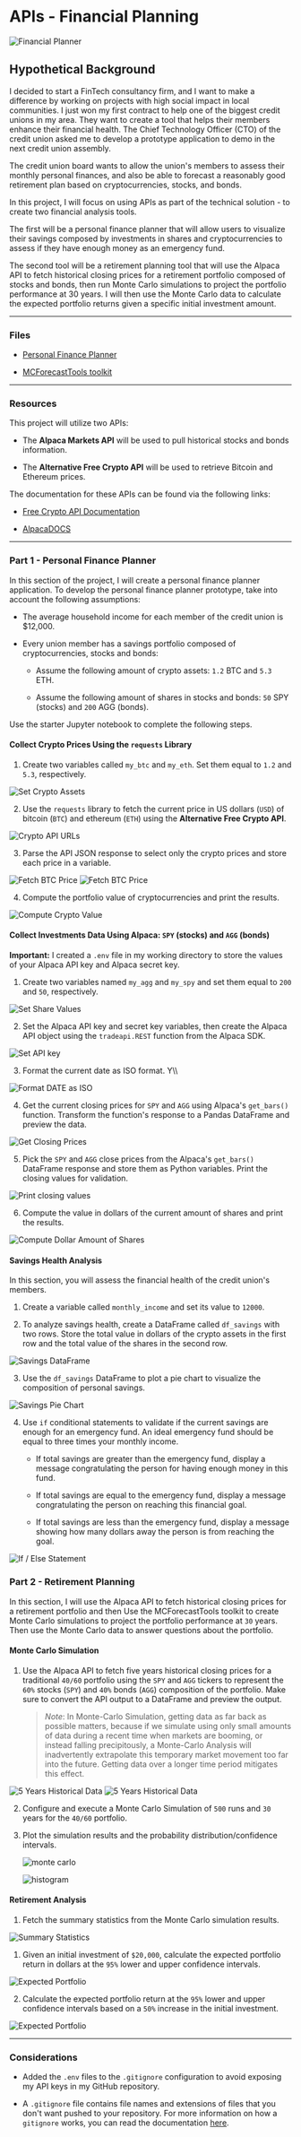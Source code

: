 # APIs - Financial Planning

![Financial Planner](Images/financial-planner.png)

## Hypothetical Background

I decided to start a FinTech consultancy firm, and I want to make a difference by working on projects with high social impact in local communities. I just won my first contract to help one of the biggest credit unions in my area. They want to create a tool that helps their members enhance their financial health. The Chief Technology Officer (CTO) of the credit union asked me to develop a prototype application to demo in the next credit union assembly.

The credit union board wants to allow the union's members to assess their monthly personal finances, and also be able to forecast a reasonably good retirement plan based on cryptocurrencies, stocks, and bonds.

In this project, I will focus on using APIs as part of the technical solution - to create two financial analysis tools.

The first will be a personal finance planner that will allow users to visualize their savings composed by investments in shares and cryptocurrencies to assess if they have enough money as an emergency fund.

The second tool will be a retirement planning tool that will use the Alpaca API to fetch historical closing prices for a retirement portfolio composed of stocks and bonds, then run Monte Carlo simulations to project the portfolio performance at 30 years. I will then use the Monte Carlo data to calculate the expected portfolio returns given a specific initial investment amount.

---

### Files

* [Personal Finance Planner](Project_Code/financial-planner.ipynb)

* [MCForecastTools toolkit](Project_Code/MCForecastTools.py)

---

### Resources

This project will utilize two APIs:

* The **Alpaca Markets API** will be used to pull historical stocks and bonds information.

* The **Alternative Free Crypto API** will be used to retrieve Bitcoin and Ethereum prices.

The documentation for these APIs can be found via the following links:

* [Free Crypto API Documentation](https://alternative.me/crypto/api/)

* [AlpacaDOCS](https://alpaca.markets/docs/)
---

### Part 1 - Personal Finance Planner

In this section of the project, I will create a personal finance planner application. To develop the personal finance planner prototype, take into account the following assumptions:

* The average household income for each member of the credit union is $12,000.

* Every union member has a savings portfolio composed of cryptocurrencies, stocks and bonds:

    * Assume the following amount of crypto assets: `1.2` BTC and `5.3` ETH.

    * Assume the following amount of shares in stocks and bonds: `50` SPY (stocks) and `200` AGG (bonds).

Use the starter Jupyter notebook to complete the following steps.

#### Collect Crypto Prices Using the `requests` Library

1. Create two variables called `my_btc` and `my_eth`. Set them equal to `1.2` and `5.3`, respectively.

![Set Crypto Assets](Images/Set-Crypto-Asset.png)

2. Use the `requests` library to fetch the current price in US dollars (`USD`) of bitcoin (`BTC`) and ethereum (`ETH`) using the **Alternative Free Crypto API**.

![Crypto API URLs](Images/Crypto-API-URLs.png)

3. Parse the API JSON response to select only the crypto prices and store each price in a variable.

![Fetch BTC Price](Images/Fetch-Current-Bitcoin-Price.png)
![Fetch BTC Price](Images/Fetch-Current-Ethereum-Price.png)

4. Compute the portfolio value of cryptocurrencies and print the results.

![Compute Crypto Value](Images/Computer-Crypto-Value.png)

#### Collect Investments Data Using Alpaca: `SPY` (stocks) and `AGG` (bonds)

**Important:** I created a `.env` file in my working directory to store the values of your Alpaca API key and Alpaca secret key.

1. Create two variables named `my_agg` and `my_spy` and set them equal to `200` and `50`, respectively.

![Set Share Values](Images/Set-Current-Shares.png)

2. Set the Alpaca API key and secret key variables, then create the Alpaca API object using the `tradeapi.REST` function from the Alpaca SDK.

![Set API key](Images/Set-API-Key-and_secret.png)

3. Format the current date as ISO format. Y\\\

![Format DATE as ISO](Images/Format-Date-ISO.png)

4. Get the current closing prices for `SPY` and `AGG` using Alpaca's `get_bars()` function. Transform the function's response to a Pandas DataFrame and preview the data.

![Get Closing Prices](Images/Get-Current-Closing-Get_Bars.png)

5. Pick the `SPY` and `AGG` close prices from the Alpaca's `get_bars()` DataFrame response and store them as Python variables. Print the closing values for validation.

![Print closing values](Images/Print-closing-prices.png)

6. Compute the value in dollars of the current amount of shares and print the results.

![Compute Dollar Amount of Shares](Images/Compute-Share-Values.png)

#### Savings Health Analysis

In this section, you will assess the financial health of the credit union's members.

1. Create a variable called `monthly_income` and set its value to `12000`.

2. To analyze savings health, create a DataFrame called `df_savings` with two rows. Store the total value in dollars of the crypto assets in the first row and the total value of the shares in the second row.

![Savings DataFrame](Images/df_savings.png)


3. Use the `df_savings` DataFrame to plot a pie chart to visualize the composition of personal savings.

![Savings Pie Chart](Images/Pie-Chart.png)

4. Use `if` conditional statements to validate if the current savings are enough for an emergency fund. An ideal emergency fund should be equal to three times your monthly income.

    * If total savings are greater than the emergency fund, display a message congratulating the person for having enough money in this fund.

    * If total savings are equal to the emergency fund, display a message congratulating the person on reaching this financial goal.

    * If total savings are less than the emergency fund, display a message showing how many dollars away the person is from reaching the goal.

![If / Else Statement](Images/If-Else_statement.png)

### Part 2 - Retirement Planning

In this section, I will use the Alpaca API to fetch historical closing prices for a retirement portfolio and then Use the MCForecastTools toolkit to create Monte Carlo simulations to project the portfolio performance at `30` years. Then use the Monte Carlo data to answer questions about the portfolio.


#### Monte Carlo Simulation

1. Use the Alpaca API to fetch five years historical closing prices for a traditional `40/60` portfolio using the `SPY` and `AGG` tickers to represent the `60%` stocks (`SPY`) and `40%` bonds (`AGG`) composition of the portfolio. Make sure to convert the API output to a DataFrame and preview the output.

    > *Note*: In Monte-Carlo Simulation, getting data as far back as possible matters, because if we simulate using only small amounts of data during a recent time when markets are booming, or instead falling precipitously, a Monte-Carlo Analysis will inadvertently extrapolate this temporary market movement too far into the future. Getting data over a longer time period mitigates this effect.

![5 Years Historical Data](Images/Get-5-Years-Hist-Data.png)
![5 Years Historical Data](Images/get-5-Years_hist_data_2.png)

2. Configure and execute a Monte Carlo Simulation of `500` runs and `30` years for the `40/60` portfolio.

3. Plot the simulation results and the probability distribution/confidence intervals.

    ![monte carlo](Images/monte-carlo.png)

    ![histogram](Images/histogram.png)

#### Retirement Analysis

1. Fetch the summary statistics from the Monte Carlo simulation results.

![Summary Statistics](Images/Fetch_summary.png)

1. Given an initial investment of `$20,000`, calculate the expected portfolio return in dollars at the `95%` lower and upper confidence intervals.

![Expected Portfolio](Images/Expected-portfolio-20k.png)

2. Calculate the expected portfolio return at the `95%` lower and upper confidence intervals based on a `50%` increase in the initial investment.

![Expected Portfolio](Images/Expected-portfolio-50%25.png)
 

---

### Considerations


* Added the `.env` files to the `.gitignore` configuration to avoid exposing my API keys in my GitHub repository.

* A `.gitignore` file contains file names and extensions of files that you don't want pushed to your repository. For more information on how a `gitignore` works, you can read the documentation [here](https://docs.github.com/en/github/using-git/ignoring-files).


